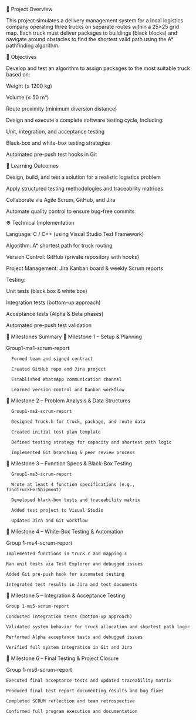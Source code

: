 
🧩 Project Overview

This project simulates a delivery management system for a local logistics company operating three trucks on separate routes within a 25×25 grid map.
Each truck must deliver packages to buildings (black blocks) and navigate around obstacles to find the shortest valid path using the A* pathfinding algorithm.

🎯 Objectives

Develop and test an algorithm to assign packages to the most suitable truck based on:

Weight (≤ 1200 kg)

Volume (≤ 50 m³)

Route proximity (minimum diversion distance)

Design and execute a complete software testing cycle, including:

Unit, integration, and acceptance testing

Black-box and white-box testing strategies

Automated pre-push test hooks in Git

🧠 Learning Outcomes

  Design, build, and test a solution for a realistic logistics problem
  
  Apply structured testing methodologies and traceability matrices
  
  Collaborate via Agile Scrum, GitHub, and Jira

Automate quality control to ensure bug-free commits

⚙️ Technical Implementation

  Language: C / C++ (using Visual Studio Test Framework)
  
  Algorithm: A* shortest path for truck routing
  
  Version Control: GitHub (private repository with hooks)
  
  Project Management: Jira Kanban board & weekly Scrum reports

Testing:

  Unit tests (black box & white box)
  
  Integration tests (bottom-up approach)
  
  Acceptance tests (Alpha & Beta phases)
  
  Automated pre-push test validation

🧪 Milestones Summary
🧩 Milestone 1 – Setup & Planning

Group1-ms1-scrum-report

      Formed team and signed contract
      
      Created GitHub repo and Jira project
      
      Established WhatsApp communication channel
      
      Learned version control and Kanban workflow

🧩 Milestone 2 – Problem Analysis & Data Structures

      Group1-ms2-scrum-report
      
      Designed Truck.h for truck, package, and route data
      
      Created initial test plan template
      
      Defined testing strategy for capacity and shortest path logic
      
      Implemented Git branching & peer review process

🧩 Milestone 3 – Function Specs & Black-Box Testing

      Group1-ms3-scrum-report
      
      Wrote at least 4 function specifications (e.g., findTruckForShipment)
      
      Developed black-box tests and traceability matrix
      
      Added test project to Visual Studio
      
      Updated Jira and Git workflow

🧩 Milestone 4 – White-Box Testing & Automation

Group 1-ms4-scrum-report

    Implemented functions in truck.c and mapping.c
    
    Ran unit tests via Test Explorer and debugged issues
    
    Added Git pre-push hook for automated testing
    
    Integrated test results in Jira and test documents

🧩 Milestone 5 – Integration & Acceptance Testing

    Group 1-ms5-scrum-report
    
    Conducted integration tests (bottom-up approach)
    
    Validated system behavior for truck allocation and shortest path logic
    
    Performed Alpha acceptance tests and debugged issues
    
    Verified full system integration in Git and Jira

🧩 Milestone 6 – Final Testing & Project Closure

Group 1-ms6-scrum-report

    Executed final acceptance tests and updated traceability matrix
    
    Produced final test report documenting results and bug fixes
    
    Completed SCRUM reflection and team retrospective
    
    Confirmed full program execution and documentation
